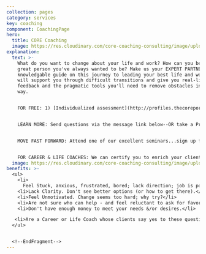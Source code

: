 ```yaml
---
collection: pages
category: services
key: coaching
component: CoachingPage
hero:
  title: CORE Coaching
  image: https://res.cloudinary.com/core-coaching-consulting/image/upload/v1596493058/pexels-pixabay-161154_uftaqi.jpg
explanation:
  text: >-
    What do you want to change about your life and work? How can you become the
    great person you've always wanted to be? Make us your EXPERT PARTNER--a
    knowledgable guide on this journey to leading your best life and work. We
    will support you through difficult transitions and give you real-life
    feedback and the pragmatic tools you'll need to remove obstacles in your
    way. 


    FOR FREE: 1) [Individualized assessment](http://profiles.thecoreporation.com/sample/welcome) of your greatest strength and liability for transitions; 2) Career Compass Report; 3) Instructional videos.


    LEARN MORE: Send questions via the message link below--OR take a Premium Profile for a comprehensive report about your own work or life transition strengths & weaknesses--and how to improve them. 


    MOVE FAST FORWARD: Attend one of our excellent seminars...sign up for life-changing implementation program...OR click message link to explore how one-on-one CORE Coaching could change the course of your life and work, now and forever. 


    FOR CAREER & LIFE COACHES: We can certify you to enrich your clients with The Balancing Act's holistic processes, programs and profiles.
  image: https://res.cloudinary.com/core-coaching-consulting/image/upload/v1600816113/Coaching_cropped_ibup02.jpg
benefits: >-
  <ul>
    <li>
      Feel Stuck, anxious, frustrated, bored; lack direction; job is poor fit.</li>
    <li>Lack Clarity. Don't see better options (or how to get there).</li>
    <li>Feel Unmotivated. Change seems too hard; why try?</li>
    <li>Are not sure who can help - and feel reluctant to ask for favors.</li>
    <li>Don't have enough money to meet your needs &/or desires.</li>

   <li>Are a Career or Life Coach whose clients say yes to these questions.</li>
  </ul>


  <!--EndFragment-->
---
```

